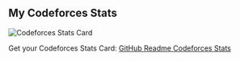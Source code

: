 ## My Codeforces Stats

![Codeforces Stats Card](https://codeforces-stats-api.herokuapp.com/stats?username=imtiyazrasool92&theme=1)

Get your Codeforces Stats Card: [GitHub Readme Codeforces Stats](https://github.com/wweverma1/github-readme-codeforces-stats)
